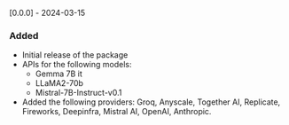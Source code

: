 [0.0.0] - 2024-03-15

### Added
- Initial release of the package
- APIs for the following models:
  - Gemma 7B it
  - LLaMA2-70b
  - Mistral-7B-Instruct-v0.1
- Added the following providers: Groq, Anyscale, Together AI, Replicate, Fireworks, Deepinfra, Mistral AI, OpenAI, Anthropic.